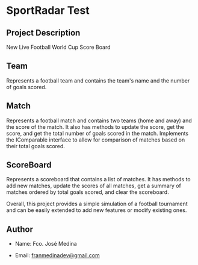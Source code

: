 ﻿# SportRadar Test

## Project Description

New Live
Football World Cup Score Board

## Team
Represents a football team and contains the team's name and the number of goals scored.

## Match
Represents a football match and contains two teams (home and away) and the score of the match. It also has methods to update the score, get the score, and get the total number of goals scored in the match. Implements the IComparable interface to allow for comparison of matches based on their total goals scored.

## ScoreBoard
Represents a scoreboard that contains a list of matches. It has methods to add new matches, update the scores of all matches, get a summary of matches ordered by total goals scored, and clear the scoreboard.

Overall, this project provides a simple simulation of a football tournament and can be easily extended to add new features or modify existing ones.

## Author

* Name: Fco. José Medina

* Email: franmedinadev@gmail.com
